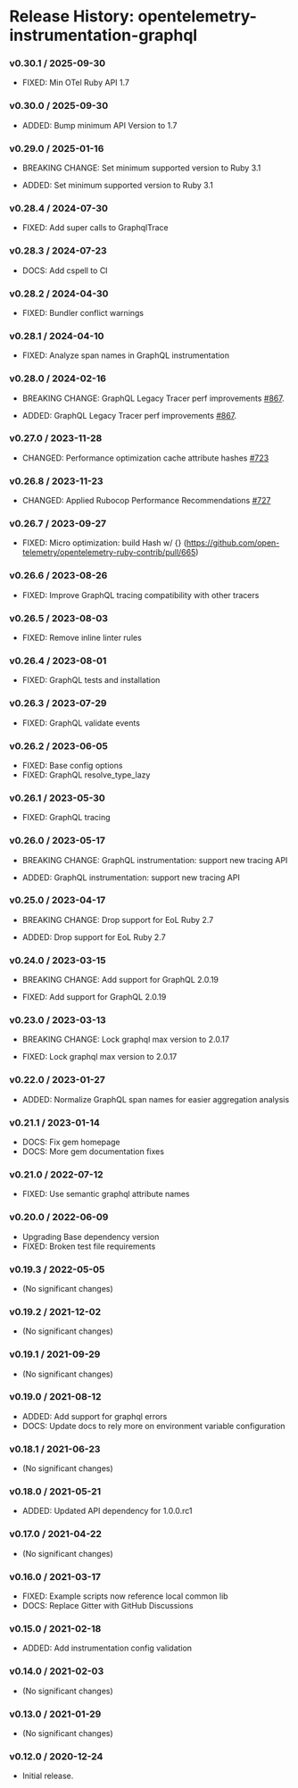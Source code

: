 # Release History: opentelemetry-instrumentation-graphql

### v0.30.1 / 2025-09-30

* FIXED: Min OTel Ruby API 1.7

### v0.30.0 / 2025-09-30

* ADDED: Bump minimum API Version to 1.7

### v0.29.0 / 2025-01-16

* BREAKING CHANGE: Set minimum supported version to Ruby 3.1

* ADDED: Set minimum supported version to Ruby 3.1

### v0.28.4 / 2024-07-30

* FIXED: Add super calls to GraphqlTrace

### v0.28.3 / 2024-07-23

* DOCS: Add cspell to CI

### v0.28.2 / 2024-04-30

* FIXED: Bundler conflict warnings

### v0.28.1 / 2024-04-10

* FIXED: Analyze span names in GraphQL instrumentation

### v0.28.0 / 2024-02-16

* BREAKING CHANGE: GraphQL Legacy Tracer perf improvements [#867](https://github.com/open-telemetry/opentelemetry-ruby-contrib/pull/867).

* ADDED: GraphQL Legacy Tracer perf improvements [#867](https://github.com/open-telemetry/opentelemetry-ruby-contrib/pull/867).

### v0.27.0 / 2023-11-28

* CHANGED: Performance optimization cache attribute hashes [#723](https://github.com/open-telemetry/opentelemetry-ruby-contrib/pull/723)

### v0.26.8 / 2023-11-23

* CHANGED: Applied Rubocop Performance Recommendations [#727](https://github.com/open-telemetry/opentelemetry-ruby-contrib/pull/727)

### v0.26.7 / 2023-09-27

* FIXED: Micro optimization: build Hash w/ {} (https://github.com/open-telemetry/opentelemetry-ruby-contrib/pull/665)

### v0.26.6 / 2023-08-26

* FIXED: Improve GraphQL tracing compatibility with other tracers

### v0.26.5 / 2023-08-03

* FIXED: Remove inline linter rules

### v0.26.4 / 2023-08-01

* FIXED: GraphQL tests and installation

### v0.26.3 / 2023-07-29

* FIXED: GraphQL validate events

### v0.26.2 / 2023-06-05

* FIXED: Base config options 
* FIXED: GraphQL resolve_type_lazy 

### v0.26.1 / 2023-05-30

* FIXED: GraphQL tracing

### v0.26.0 / 2023-05-17

* BREAKING CHANGE: GraphQL instrumentation: support new tracing API 

* ADDED: GraphQL instrumentation: support new tracing API

### v0.25.0 / 2023-04-17

* BREAKING CHANGE: Drop support for EoL Ruby 2.7 

* ADDED: Drop support for EoL Ruby 2.7 

### v0.24.0 / 2023-03-15

* BREAKING CHANGE: Add support for GraphQL 2.0.19

* FIXED: Add support for GraphQL 2.0.19

### v0.23.0 / 2023-03-13

* BREAKING CHANGE: Lock graphql max version to 2.0.17

* FIXED: Lock graphql max version to 2.0.17

### v0.22.0 / 2023-01-27

* ADDED: Normalize GraphQL span names for easier aggregation analysis 

### v0.21.1 / 2023-01-14

* DOCS: Fix gem homepage 
* DOCS: More gem documentation fixes 

### v0.21.0 / 2022-07-12

* FIXED: Use semantic graphql attribute names 

### v0.20.0 / 2022-06-09

* Upgrading Base dependency version
* FIXED: Broken test file requirements 

### v0.19.3 / 2022-05-05

* (No significant changes)

### v0.19.2 / 2021-12-02

* (No significant changes)

### v0.19.1 / 2021-09-29

* (No significant changes)

### v0.19.0 / 2021-08-12

* ADDED: Add support for graphql errors 
* DOCS: Update docs to rely more on environment variable configuration 

### v0.18.1 / 2021-06-23

* (No significant changes)

### v0.18.0 / 2021-05-21

* ADDED: Updated API dependency for 1.0.0.rc1

### v0.17.0 / 2021-04-22

* (No significant changes)

### v0.16.0 / 2021-03-17

* FIXED: Example scripts now reference local common lib
* DOCS: Replace Gitter with GitHub Discussions

### v0.15.0 / 2021-02-18

* ADDED: Add instrumentation config validation

### v0.14.0 / 2021-02-03

* (No significant changes)

### v0.13.0 / 2021-01-29

* (No significant changes)

### v0.12.0 / 2020-12-24

* Initial release.
